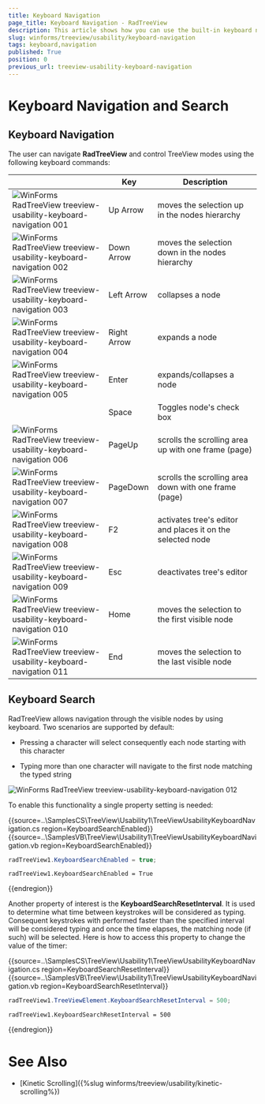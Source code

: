 ```yaml
---
title: Keyboard Navigation
page_title: Keyboard Navigation - RadTreeView
description: This article shows how you can use the built-in keyboard navigation and search.
slug: winforms/treeview/usability/keyboard-navigation
tags: keyboard,navigation
published: True
position: 0
previous_url: treeview-usability-keyboard-navigation
---
```


# Keyboard Navigation and Search

## Keyboard Navigation

The user can navigate __RadTreeView__ and control TreeView modes using the following keyboard commands:  

|| __Key__ | __Description__ |
|-----|-----|-----|
|![WinForms RadTreeView treeview-usability-keyboard-navigation 001](images/treeview-usability-keyboard-navigation001.png)|Up Arrow|moves the selection up in the nodes hierarchy|
|![WinForms RadTreeView treeview-usability-keyboard-navigation 002](images/treeview-usability-keyboard-navigation002.png)|Down Arrow|moves the selection down in the nodes hierarchy|
|![WinForms RadTreeView treeview-usability-keyboard-navigation 003](images/treeview-usability-keyboard-navigation003.png)|Left Arrow|collapses a node|
|![WinForms RadTreeView treeview-usability-keyboard-navigation 004](images/treeview-usability-keyboard-navigation004.png)|Right Arrow|expands a node|
|![WinForms RadTreeView treeview-usability-keyboard-navigation 005](images/treeview-usability-keyboard-navigation005.png)|Enter|expands/collapses a node|
||Space|Toggles node's check box|
|![WinForms RadTreeView treeview-usability-keyboard-navigation 006](images/treeview-usability-keyboard-navigation006.png)|PageUp|scrolls the scrolling area up with one frame (page)|
|![WinForms RadTreeView treeview-usability-keyboard-navigation 007](images/treeview-usability-keyboard-navigation007.png)|PageDown|scrolls the scrolling area down with one frame (page)|
|![WinForms RadTreeView treeview-usability-keyboard-navigation 008](images/treeview-usability-keyboard-navigation008.png)|F2|activates tree's editor and places it on the selected node|
|![WinForms RadTreeView treeview-usability-keyboard-navigation 009](images/treeview-usability-keyboard-navigation009.png)|Esc|deactivates tree's editor|
|![WinForms RadTreeView treeview-usability-keyboard-navigation 010](images/treeview-usability-keyboard-navigation010.png)|Home|moves the selection to the first visible node|
|![WinForms RadTreeView treeview-usability-keyboard-navigation 011](images/treeview-usability-keyboard-navigation011.png)|End|moves the selection to the last visible node|

## Keyboard Search

RadTreeView allows navigation through the visible nodes by using keyboard. Two scenarios are supported by default:
        

* Pressing a character will select consequently each node starting with this character
            

* Typing more than one character will navigate to the first node matching the typed string 

![WinForms RadTreeView treeview-usability-keyboard-navigation 012](images/treeview-usability-keyboard-navigation012.gif)

To enable this functionality a single property setting is needed:

{{source=..\SamplesCS\TreeView\Usability1\TreeViewUsabilityKeyboardNavigation.cs region=KeyboardSearchEnabled}} 
{{source=..\SamplesVB\TreeView\Usability1\TreeViewUsabilityKeyboardNavigation.vb region=KeyboardSearchEnabled}} 

````C#
radTreeView1.KeyboardSearchEnabled = true;

````
````VB.NET
radTreeView1.KeyboardSearchEnabled = True

````

{{endregion}} 

Another property of interest is the __KeyboardSearchResetInterval__. It is used to determine what time between keystrokes will be considered as typing. Consequent keystrokes with performed faster than the specified interval will be considered typing and once the time elapses, the matching node (if such) will be selected. Here is how to access this property to change the value of the timer:

{{source=..\SamplesCS\TreeView\Usability1\TreeViewUsabilityKeyboardNavigation.cs region=KeyboardSearchResetInterval}} 
{{source=..\SamplesVB\TreeView\Usability1\TreeViewUsabilityKeyboardNavigation.vb region=KeyboardSearchResetInterval}} 

````C#
radTreeView1.TreeViewElement.KeyboardSearchResetInterval = 500;

````
````VB.NET
radTreeView1.KeyboardSearchResetInterval = 500

````

{{endregion}}

# See Also

* [Kinetic Scrolling]({%slug winforms/treeview/usability/kinetic-scrolling%})    
